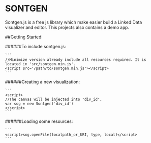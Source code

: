 SONTGEN
=======

Sontgen.js is a free js library which make easier build a Linked Data visualizer and editor. This projects 
also contains a demo app.

##Getting Started

######To include sontgen.js:
    
    ```
    //Minimize version already include all resources required. It is located in 'src/sontgen.min.js'.
    <script src='/path/to/sontgen.min.js'></script>
    ```

######Creating a new visualization:

    ``` 
    <script>
    //The canvas will be injected into 'div_id'.
    var sog = new Sontgen('div_id')
    </script>
    ```    

######Loading some resources:

    ```
    <script>sog.openFile(localpath_or_URI, type, local)</script>
    ```

